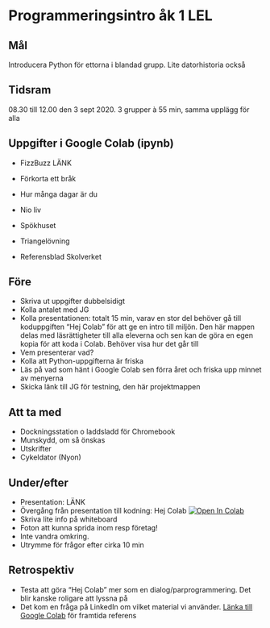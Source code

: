 # Programmeringsintro åk 1 LEL

## Mål
Introducera Python för ettorna i blandad grupp. Lite datorhistoria också

## Tidsram
08.30 till 12.00 den 3 sept 2020. 3 grupper à 55 min, samma upplägg för alla

## Uppgifter i Google Colab (ipynb)

* FizzBuzz LÄNK
* Förkorta ett bråk
* Hur många dagar är du
* Nio liv
* Spökhuset
* Triangelövning

* Referensblad Skolverket

## Före
* Skriva ut uppgifter dubbelsidigt
* Kolla antalet med JG
* Kolla presentationen: totalt 15 min, varav en stor del behöver gå till koduppgiften “Hej Colab” för att ge en intro till miljön. Den här mappen delas med läsrättigheter till alla eleverna och sen kan de göra en egen kopia för att koda i Colab. Behöver visa hur det går till
* Vem presenterar vad?
* Kolla att Python-uppgifterna är friska
* Läs på vad som hänt i Google Colab sen förra året och friska upp minnet av menyerna
* Skicka länk till JG för testning, den här projektmappen

## Att ta med
* Dockningsstation o laddsladd för Chromebook
* Munskydd, om så önskas
* Utskrifter
* Cykeldator (Nyon)

## Under/efter
* Presentation: LÄNK
* Övergång från presentation till kodning: Hej Colab [![Open In Colab](https://colab.research.google.com/assets/colab-badge.svg)](https://colab.research.google.com/drive/1ItOrRwOTou2wtBCX3DLHF1LlJSJf25fL)
* Skriva lite info på whiteboard
* Foton att kunna sprida inom resp företag!
* Inte vandra omkring.
* Utrymme för frågor efter cirka 10 min

## Retrospektiv
* Testa att göra “Hej Colab” mer som en dialog/parprogrammering. Det blir kanske roligare att lyssna på
* Det kom en fråga på LinkedIn om vilket material vi använder. [Länka till Google Colab](https://colab.research.google.com/github/googlecolab/colabtools/blob/master/notebooks/colab-github-demo.ipynb#scrollTo=K-NVg7RjyeTk
) för framtida referens
